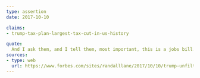 ```yaml
---
type: assertion
date: 2017-10-10

claims:
- trump-tax-plan-largest-tax-cut-in-us-history

quote:
  And I ask them, and I tell them, most important, this is a jobs bill. This is a jobs tax cut and reform. It's a tax cut. It's a massive tax cut. Will be the biggest tax cut in the history of our country. It's a massive tax cut, and it's a reform. It's both.
sources:
- type: web
  url: https://www.forbes.com/sites/randalllane/2017/10/10/trump-unfiltered/2/
---
```

